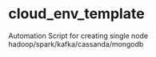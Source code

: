 # cloud_env_template
Automation Script for creating single node hadoop/spark/kafka/cassanda/mongodb
